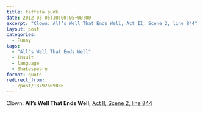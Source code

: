 ```yaml
---
title: taffeta punk
date: 2012-03-05T10:00:05+00:00
excerpt: "Clown: All’s Well That Ends Well, Act II, Scene 2, line 844"
layout: post
categories:
  - Funny
tags:
  - "All's Well That Ends Well"
  - insult
  - language
  - Shakespeare
format: quote
redirect_from:
  - /post/18792669036
---
```

Clown: **All’s Well That Ends Well,** [Act II, Scene 2, line 844](http://www.opensourceshakespeare.org/views/plays/play_view.php?WorkID=allswell&Act=2&Scene=2&Scope=scene&LineHighlight=844#844)